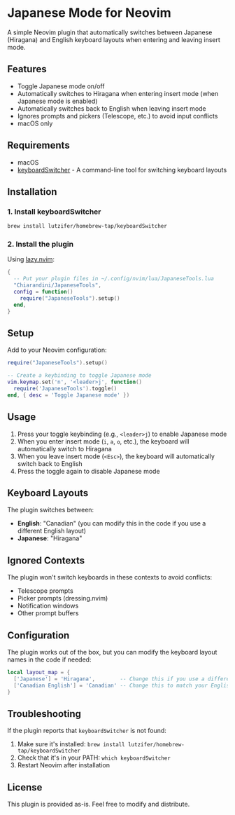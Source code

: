 # Japanese Mode for Neovim

A simple Neovim plugin that automatically switches between Japanese (Hiragana) and English keyboard layouts when entering and leaving insert mode.

## Features

- Toggle Japanese mode on/off
- Automatically switches to Hiragana when entering insert mode (when Japanese mode is enabled)
- Automatically switches back to English when leaving insert mode
- Ignores prompts and pickers (Telescope, etc.) to avoid input conflicts
- macOS only

## Requirements

- macOS
- [keyboardSwitcher](https://github.com/lutzifer/homebrew-tap) - A command-line tool for switching keyboard layouts

## Installation

### 1. Install keyboardSwitcher

```bash
brew install lutzifer/homebrew-tap/keyboardSwitcher
```

### 2. Install the plugin

Using [lazy.nvim](https://github.com/folke/lazy.nvim):

```lua
{
  -- Put your plugin files in ~/.config/nvim/lua/JapaneseTools.lua
  "Chiarandini/JapaneseTools",
  config = function()
    require("JapaneseTools").setup()
  end,
}
```


## Setup

Add to your Neovim configuration:

```lua
require("JapaneseTools").setup()

-- Create a keybinding to toggle Japanese mode
vim.keymap.set('n', '<leader>j', function()
  require('JapaneseTools').toggle()
end, { desc = 'Toggle Japanese mode' })
```

## Usage

1. Press your toggle keybinding (e.g., `<leader>j`) to enable Japanese mode
2. When you enter insert mode (`i`, `a`, `o`, etc.), the keyboard will automatically switch to Hiragana
3. When you leave insert mode (`<Esc>`), the keyboard will automatically switch back to English
4. Press the toggle again to disable Japanese mode

## Keyboard Layouts

The plugin switches between:
- **English**: "Canadian" (you can modify this in the code if you use a different English layout)
- **Japanese**: "Hiragana"

## Ignored Contexts

The plugin won't switch keyboards in these contexts to avoid conflicts:
- Telescope prompts
- Picker prompts (dressing.nvim)
- Notification windows
- Other prompt buffers

## Configuration

The plugin works out of the box, but you can modify the keyboard layout names in the code if needed:

```lua
local layout_map = {
  ['Japanese'] = 'Hiragana',        -- Change this if you use a different Japanese input method
  ['Canadian English'] = 'Canadian' -- Change this to match your English layout
}
```

## Troubleshooting

If the plugin reports that `keyboardSwitcher` is not found:

1. Make sure it's installed: `brew install lutzifer/homebrew-tap/keyboardSwitcher`
2. Check that it's in your PATH: `which keyboardSwitcher`
3. Restart Neovim after installation

## License

This plugin is provided as-is. Feel free to modify and distribute.
